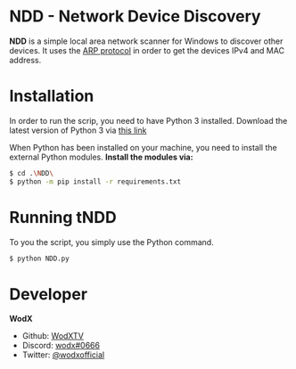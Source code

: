 # NDD - Network Device Discovery
**NDD** is a simple local area network scanner for Windows to discover other devices. It uses the [ARP protocol](https://en.wikipedia.org/wiki/Address_Resolution_Protocol) in order to get the devices IPv4 and MAC address.

# Installation
In order to run the scrip, you need to have Python 3 installed. Download the latest version of Python 3 via [this link](https://www.python.org/downloads/)

When Python has been installed on your machine, you need to install the external Python modules.
**Install the modules via:**
```bash
$ cd .\NDD\
$ python -m pip install -r requirements.txt
```

# Running tNDD
To you the script, you simply use the Python command.
```bash
$ python NDD.py
```

# Developer
**WodX**
* Github: [WodXTV](https://github.com/wodxtv)
* Discord: [wodx#0666](http://discordapp.com)
* Twitter: [@wodxofficial](https://twitter.com/wodxofficial)
